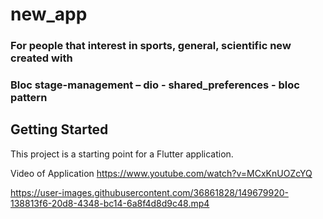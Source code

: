 # new_app

### For people that interest in sports, general, scientific new created with
### Bloc stage-management – dio - shared_preferences - bloc pattern
## Getting Started

This project is a starting point for a Flutter application.

Video of Application
https://www.youtube.com/watch?v=MCxKnUOZcYQ



https://user-images.githubusercontent.com/36861828/149679920-138813f6-20d8-4348-bc14-6a8f4d8d9c48.mp4

